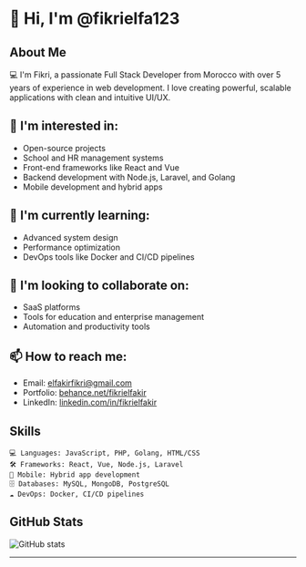 # 👋 Hi, I'm @fikrielfa123

## About Me
💻 I'm Fikri, a passionate Full Stack Developer from Morocco with over 5 years of experience in web development. I love creating powerful, scalable applications with clean and intuitive UI/UX.

## 👀 I'm interested in:
- Open-source projects
- School and HR management systems
- Front-end frameworks like React and Vue
- Backend development with Node.js, Laravel, and Golang
- Mobile development and hybrid apps

## 🌱 I'm currently learning:
- Advanced system design
- Performance optimization
- DevOps tools like Docker and CI/CD pipelines

## 💞️ I'm looking to collaborate on:
- SaaS platforms
- Tools for education and enterprise management
- Automation and productivity tools

## 📫 How to reach me:
- Email: elfakirfikri@gmail.com
- Portfolio: [behance.net/fikrielfakir](https://www.behance.net/fikrielfakir)
- LinkedIn: [linkedin.com/in/fikrielfakir](https://www.linkedin.com/in/fikrielfakir)

## Skills
```
💻 Languages: JavaScript, PHP, Golang, HTML/CSS
🛠️ Frameworks: React, Vue, Node.js, Laravel
📱 Mobile: Hybrid app development
🗄️ Databases: MySQL, MongoDB, PostgreSQL
☁️ DevOps: Docker, CI/CD pipelines
```

## GitHub Stats
![GitHub stats](https://github-readme-stats.vercel.app/api?username=fikrielfa123&show_icons=true&theme=radical)

---

<!---
fikrielfa123/fikrielfa123 is a ✨ special ✨ repository because its `README.md` (this file) appears on your GitHub profile.
You can click the Preview link to take a look at your changes.
--->

